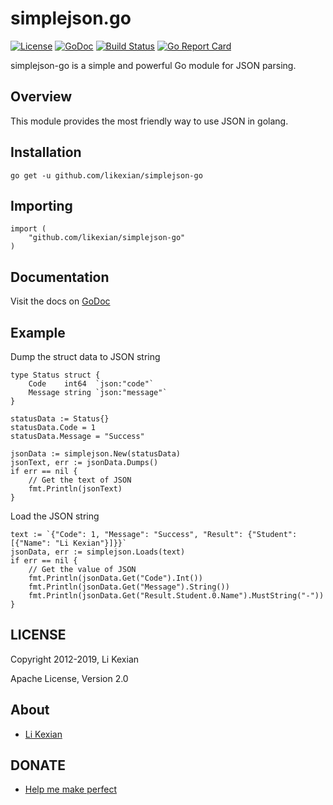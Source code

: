 # simplejson.go

[![License](https://img.shields.io/badge/license-Apache%202.0-blue.svg)](https://github.com/likexian/simplejson-go/blob/master/LICENSE)
[![GoDoc](https://godoc.org/github.com/likexian/simplejson-go?status.svg)](https://godoc.org/github.com/likexian/simplejson-go)
[![Build Status](https://travis-ci.org/likexian/simplejson-go.svg?branch=master)](https://travis-ci.org/likexian/simplejson-go)
[![Go Report Card](https://goreportcard.com/badge/github.com/likexian/simplejson-go)](https://goreportcard.com/report/github.com/likexian/simplejson-go)

simplejson-go is a simple and powerful Go module for JSON parsing.

## Overview

This module provides the most friendly way to use JSON in golang.

## Installation

    go get -u github.com/likexian/simplejson-go

## Importing

    import (
        "github.com/likexian/simplejson-go"
    )

## Documentation

Visit the docs on [GoDoc](https://godoc.org/github.com/likexian/simplejson-go)

## Example

Dump the struct data to JSON string

    type Status struct {
        Code    int64  `json:"code"`
        Message string `json:"message"`
    }

    statusData := Status{}
    statusData.Code = 1
    statusData.Message = "Success"

    jsonData := simplejson.New(statusData)
    jsonText, err := jsonData.Dumps()
    if err == nil {
        // Get the text of JSON
        fmt.Println(jsonText)
    }

Load the JSON string

    text := `{"Code": 1, "Message": "Success", "Result": {"Student": [{"Name": "Li Kexian"}]}}`
    jsonData, err := simplejson.Loads(text)
    if err == nil {
        // Get the value of JSON
        fmt.Println(jsonData.Get("Code").Int())
        fmt.Println(jsonData.Get("Message").String())
        fmt.Println(jsonData.Get("Result.Student.0.Name").MustString("-"))
    }

## LICENSE

Copyright 2012-2019, Li Kexian

Apache License, Version 2.0

## About

- [Li Kexian](https://www.likexian.com/)

## DONATE

- [Help me make perfect](https://www.likexian.com/donate/)
